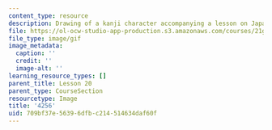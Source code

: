 ```yaml
---
content_type: resource
description: Drawing of a kanji character accompanying a lesson on Japanese.
file: https://ol-ocw-studio-app-production.s3.amazonaws.com/courses/21g-504-japanese-iv-spring-2009/709bf37e56396dfbc214514634daf60f_4256.gif
file_type: image/gif
image_metadata:
  caption: ''
  credit: ''
  image-alt: ''
learning_resource_types: []
parent_title: Lesson 20
parent_type: CourseSection
resourcetype: Image
title: '4256'
uid: 709bf37e-5639-6dfb-c214-514634daf60f
---
```

